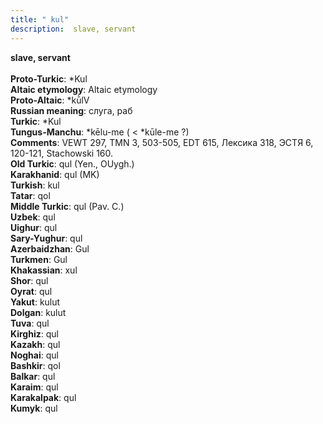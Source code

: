 ```yaml
---
title: " kul"
description:  slave, servant
---
```

<p data-pagefind-weight="0.5">
<strong> slave, servant</strong><br><br>
<strong>Proto-Turkic</strong>:  *Kul<br>
<strong>Altaic etymology</strong>:  Altaic etymology<br>
<strong> Proto-Altaic</strong>:  *kū̀lV<br>
<strong>Russian meaning</strong>:  слуга, раб<br>
<strong>Turkic</strong>:  *Kul<br>
<strong>Tungus-Manchu</strong>:  *kēlu-me ( < *kūle-me ?)<br>
<strong>Comments</strong>:  VEWT 297, TMN 3, 503-505, EDT 615, Лексика 318, ЭСТЯ 6, 120-121, Stachowski 160.<br>
<strong>Old Turkic</strong>:  qul (Yen., OUygh.)<br>
<strong>Karakhanid</strong>:  qul (MK)<br>
<strong>Turkish</strong>:  kul<br>
<strong>Tatar</strong>:  qol<br>
<strong>Middle Turkic</strong>:  qul (Pav. C.)<br>
<strong>Uzbek</strong>:  qul<br>
<strong>Uighur</strong>:  qul<br>
<strong>Sary-Yughur</strong>:  qul<br>
<strong>Azerbaidzhan</strong>:  Gul<br>
<strong>Turkmen</strong>:  Gul<br>
<strong>Khakassian</strong>:  xul<br>
<strong>Shor</strong>:  qul<br>
<strong>Oyrat</strong>:  qul<br>
<strong>Yakut</strong>:  kulut<br>
<strong>Dolgan</strong>:  kulut<br>
<strong>Tuva</strong>:  qul<br>
<strong>Kirghiz</strong>:  qul<br>
<strong>Kazakh</strong>:  qul<br>
<strong>Noghai</strong>:  qul<br>
<strong>Bashkir</strong>:  qol<br>
<strong>Balkar</strong>:  qul<br>
<strong>Karaim</strong>:  qul<br>
<strong>Karakalpak</strong>:  qul<br>
<strong>Kumyk</strong>:  qul<br>

</p>
